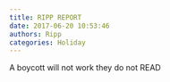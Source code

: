 ```yaml
---
title: RIPP REPORT
date: 2017-06-20 10:53:46
authors: Ripp
categories: Holiday
---
```


 A boycott will not work they do not READ
